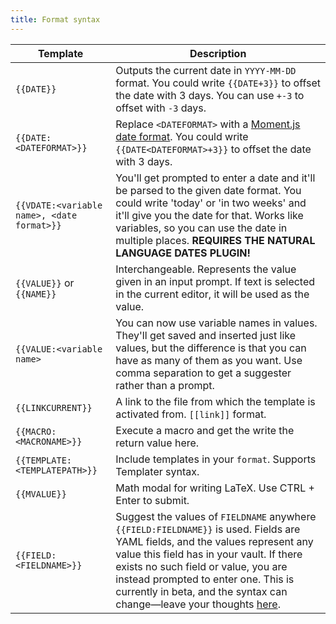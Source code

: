```yaml
---
title: Format syntax
---
```


| Template                                   | Description                                                                                                                                                                                                                                                                         |
| ------------------------------------------ | ----------------------------------------------------------------------------------------------------------------------------------------------------------------------------------------------------------------------------------------------------------------------------------- |
| `{{DATE}}`                                 | Outputs the current date in `YYYY-MM-DD` format. You could write `{{DATE+3}}` to offset the date with 3 days. You can use `+-3` to offset with `-3` days.                                                                                                                                                                                                                                    |
| `{{DATE:<DATEFORMAT>}}`                    | Replace `<DATEFORMAT>` with a [Moment.js date format](https://momentjs.com/docs/#/displaying/format/). You could write `{{DATE<DATEFORMAT>+3}}` to offset the date with 3 days.                                                                                                                                                                              |
| `{{VDATE:<variable name>, <date format>}}` | You'll get prompted to enter a date and it'll be parsed to the given date format. You could write 'today' or 'in two weeks' and it'll give you the date for that. Works like variables, so you can use the date in multiple places. **REQUIRES THE NATURAL LANGUAGE DATES PLUGIN!** |
| `{{VALUE}}` or `{{NAME}}`                  | Interchangeable. Represents the value given in an input prompt. If text is selected in the current editor, it will be used as the value.                                                                                                                                             |
| `{{VALUE:<variable name>`                  | You can now use variable names in values. They'll get saved and inserted just like values, but the difference is that you can have as many of them as you want. Use comma separation to get a suggester rather than a prompt.                                                       |
| `{{LINKCURRENT}}`                          | A link to the file from which the template is activated from. `[[link]]` format.                                                                                                                                                                                                    |
| `{{MACRO:<MACRONAME>}}`                    | Execute a macro and get the write the return value here.                                                                                                                                                                                                                            |
| `{{TEMPLATE:<TEMPLATEPATH>}}`              | Include templates in your `format`. Supports Templater syntax.                                                                                                                                                                                                                                                                                    |
| `{{MVALUE}}`                               | Math modal for writing LaTeX. Use CTRL + Enter to submit. |                                                                                                                                                                                                                                                                         
| `{{FIELD:<FIELDNAME>}}`                    | Suggest the values of `FIELDNAME` anywhere `{{FIELD:FIELDNAME}}` is used. Fields are YAML fields, and the values represent any value this field has in your vault. If there exists no such field or value, you are instead prompted to enter one. This is currently in beta, and the syntax can change—leave your thoughts [here](https://github.com/chhoumann/quickadd/issues/337).                                                                                                                                                                                                                                                 |
